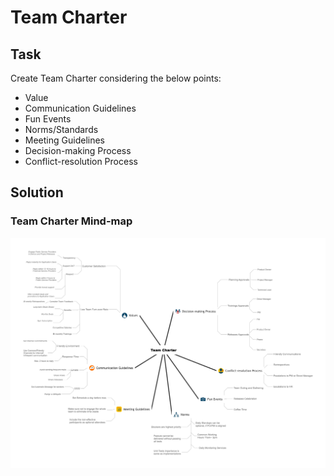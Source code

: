 # Team Charter

## Task

Create Team Charter considering the below points:
- Value
- Communication Guidelines
- Fun Events
- Norms/Standards
- Meeting Guidelines
- Decision-making Process
- Conflict-resolution Process

## Solution

### Team Charter Mind-map

![Team Charter](./img/team-charter.PNG)
